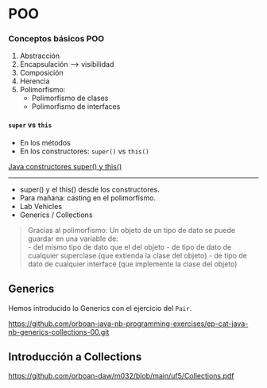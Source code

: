 # POO 

### Conceptos básicos POO 

1. Abstracción
2. Encapsulación --> visibilidad
3. Composición
4. Herencia
5. Polimorfismo:
    - Polimorfismo de clases
    - Polimorfismo de interfaces

#### ``super`` vs ``this``

- En los métodos
- En los constructores: ``super()`` vs ``this()``

[Java constructores super() y this()](https://www.arquitecturajava.com/java-constructores-y-super/)

---
- super() y el this() desde los constructores.
- Para mañana: casting en el polimorfismo.
- Lab Vehicles
- Generics / Collections

> Gracias al polimorfismo:
    Un objeto de un tipo de dato se puede guardar en una variable de:  
    - del mismo tipo de dato que el del objeto 
    - de tipo de dato de cualquier superclase  (que extienda la clase del objeto)
    - de tipo de dato de cualquier interface (que implemente la clase del objeto)

## Generics

Hemos introducido lo Generics con el ejercicio del ``Pair``.

https://github.com/orboan-java-nb-programming-exercises/ep-cat-java-nb-generics-collections-00.git

## Introducción a Collections

https://github.com/orboan-daw/m032/blob/main/uf5/Collections.pdf



 



